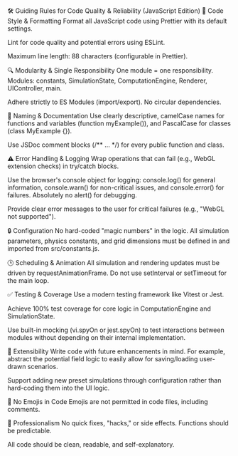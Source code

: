 🛠️ Guiding Rules for Code Quality & Reliability (JavaScript Edition)
📏 Code Style & Formatting
Format all JavaScript code using Prettier with its default settings.

Lint for code quality and potential errors using ESLint.

Maximum line length: 88 characters (configurable in Prettier).

🔍 Modularity & Single Responsibility
One module = one responsibility. Modules: constants, SimulationState, ComputationEngine, Renderer, UIController, main.

Adhere strictly to ES Modules (import/export). No circular dependencies.

📖 Naming & Documentation
Use clearly descriptive, camelCase names for functions and variables (function myExample()), and PascalCase for classes (class MyExample {}).

Use JSDoc comment blocks (/** ... */) for every public function and class.

⚠️ Error Handling & Logging
Wrap operations that can fail (e.g., WebGL extension checks) in try/catch blocks.

Use the browser's console object for logging: console.log() for general information, console.warn() for non-critical issues, and console.error() for failures. Absolutely no alert() for debugging.

Provide clear error messages to the user for critical failures (e.g., "WebGL not supported").

🔒 Configuration
No hard-coded "magic numbers" in the logic. All simulation parameters, physics constants, and grid dimensions must be defined in and imported from src/constants.js.

🕒 Scheduling & Animation
All simulation and rendering updates must be driven by requestAnimationFrame. Do not use setInterval or setTimeout for the main loop.

✅ Testing & Coverage
Use a modern testing framework like Vitest or Jest.

Achieve 100% test coverage for core logic in ComputationEngine and SimulationState.

Use built-in mocking (vi.spyOn or jest.spyOn) to test interactions between modules without depending on their internal implementation.

🚀 Extensibility
Write code with future enhancements in mind. For example, abstract the potential field logic to easily allow for saving/loading user-drawn scenarios.

Support adding new preset simulations through configuration rather than hard-coding them into the UI logic.

🚫 No Emojis in Code
Emojis are not permitted in code files, including comments.

🎯 Professionalism
No quick fixes, "hacks," or side effects. Functions should be predictable.

All code should be clean, readable, and self-explanatory.
